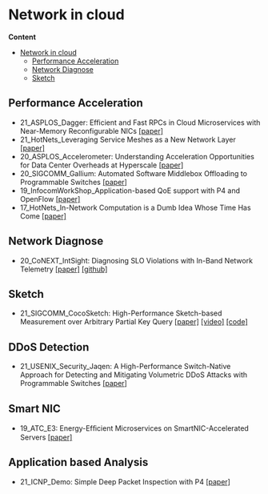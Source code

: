 # Network in cloud

**Content**
- [Network in cloud](#network-in-cloud)
  - [Performance Acceleration](#performance-acceleration)
  - [Network Diagnose](#network-diagnose)
  - [Sketch](#sketch)

## Performance Acceleration
- 21_ASPLOS_Dagger: Efficient and Fast RPCs in Cloud Microservices with Near-Memory Reconfigurable NICs [[paper]](https://www.csl.cornell.edu/~delimitrou/papers/2021.asplos.dagger.pdf)
- 21_HotNets_Leveraging Service Meshes as a New Network Layer [[paper]](https://dl.acm.org/doi/abs/10.1145/3484266.3487379)
- 20_ASPLOS_Accelerometer: Understanding Acceleration Opportunities for Data Center Overheads at Hyperscale [[paper]](https://dl.acm.org/doi/10.1145/3373376.3378450)
- 20_SIGCOMM_Gallium: Automated Software Middlebox Offloading to Programmable Switches [[paper]](https://doi.org/10.1145/3387514.3405869)
- 19_InfocomWorkShop_Application-based QoE support with P4 and OpenFlow [[paper]](https://www.chameleoncloud.org/media/filer_public/7b/b9/7bb9687f-cefc-4c14-aeed-87f5a81192f4/1570480976.pdf)
- 17_HotNets_In-Network Computation is a Dumb Idea Whose Time Has Come [[paper]](https://dl.acm.org/doi/10.1145/3152434.3152461)

## Network Diagnose

- 20_CoNEXT_IntSight: Diagnosing SLO Violations with In-Band Network Telemetry [[paper]](https://dl.acm.org/doi/10.1145/3386367.3431306) [[github]](https://github.com/jonadmark/intsight-conext)

## Sketch

- 21_SIGCOMM_CocoSketch: High-Performance Sketch-based Measurement over Arbitrary Partial Key Query [[paper]](https://zaoxing.github.io/papers/2021/SIGCOMM21-CocoSketch.pdf) [[video]](https://yangtonghome.github.io/uploads/video/CoCo.mp4) [[code]](https://github.com/yindazhang/CocoSketch)

## DDoS Detection

- 21_USENIX_Security_Jaqen: A High-Performance Switch-Native Approach for Detecting and Mitigating Volumetric DDoS Attacks with Programmable Switches [[paper]](https://www.usenix.org/conference/usenixsecurity21/presentation/liu-zaoxing)

## Smart NIC

- 19_ATC_E3: Energy-Efﬁcient Microservices on SmartNIC-Accelerated Servers [[paper]](https://homes.cs.washington.edu/~arvind/papers/e3-smartic.pdf)

## Application based Analysis

- 21_ICNP_Demo: Simple Deep Packet Inspection with P4 [[paper]](https://icnp21.cs.ucr.edu/slides/icnp21slides-paper39.pdf)
